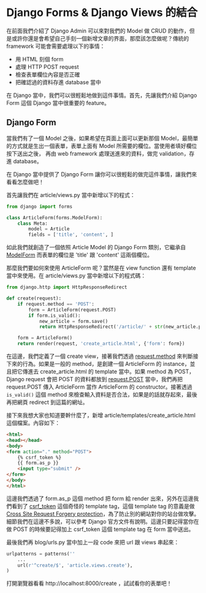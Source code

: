 # Django Forms & Django Views 的結合

在前面我們介紹了 Django Admin 可以來對我們的 Model 做 CRUD 的動作，但是或許你還是會希望自己手刻一個新增文章的界面，那麼該怎麼做呢？傳統的 framework 可能會需要處理以下的事情：

* 用 HTML 刻個 form
* 處理 HTTP POST request
* 檢查表單欄位內容是否正確
* 把確認過的資料存進 database 當中

在 Django 當中，我們可以很輕鬆地做到這件事情。首先，先讓我們介紹 Django Form 這個 Django 當中很重要的 feature。

## Django Form

當我們有了一個 Model 之後，如果希望在頁面上面可以更新那個 Model，最簡單的方式就是生出一個表單，表單上面有 Model 所需要的欄位。當使用者填好欄位按下送出之後，
再由 web framework 處理送進來的資料，做完 validation，存進 database。

在 Django 當中提供了 Django Form 讓你可以很輕鬆的做完這件事情，讓我們來看看怎麼做吧！

首先讓我們在 article/views.py 當中新增以下的程式：

```python
from django import forms

class ArticleForm(forms.ModelForm):
    class Meta:
        model = Article
        fields = ['title', 'content', ]
```

如此我們就創造了一個依照 Article Model 的 Django Form 類別，它繼承自 [ModelForm](https://docs.djangoproject.com/en/dev/topics/forms/modelforms/) 而表單的欄位是 'title' 跟 'content' 這兩個欄位。

那麼我們要如何來使用 ArticleForm 呢？當然是在 view function 還有 template 當中來使用。在 article/views.py 當中新增以下的程式碼：

```python
from django.http import HttpResponseRedirect

def create(request):
    if request.method == 'POST':
        form = ArticleForm(request.POST)
        if form.is_valid():
            new_article = form.save()
            return HttpResponseRedirect('/article/' + str(new_article.pk))

    form = ArticleForm()
    return render(request, 'create_article.html', {'form': form})
```

在這邊，我們定義了一個 create view，接著我們透過 [request.method](https://docs.djangoproject.com/en/dev/ref/request-response/#django.http.HttpRequest.method) 來判斷接下來的行為。如果是一般的 method，是創建一個 ArticleForm 的 instance，並且把它傳進去 create_article.html 的 template 當中。如果 method 為 POST，Django request 會把 POST 的資料都放到 [request.POST](https://docs.djangoproject.com/en/dev/ref/request-response/#django.http.HttpRequest.POST) 當中，我們再把 request.POST 傳入 ArticleForm 當作 ArticleForm 的 constructor。接著透過 ```is_valid()``` 這個 method 來檢查輸入資料是否合法，如果是的話就存起來，最後再把網頁 redirect 到這篇的網址。

接下來我想大家也知道要幹什麼了，新增 article/templates/create_article.html 這個檔案。內容如下：

```html
<html>
<head></head>
<body>
<form action="." method="POST">
    {% csrf_token %}
    {{ form.as_p }}
    <input type="submit" />
</form>
</body>
</html>
```

這邊我們透過了 form.as_p 這個 method 把 form 給 render 出來，另外在這邊我們看到了 [csrf_token](https://docs.djangoproject.com/en/dev/ref/templates/builtins/#std:templatetag-csrf_token) 這個奇怪的 template tag，這個 template tag 的意義是做 [Cross Site Request Forgery protection](https://docs.djangoproject.com/en/dev/ref/contrib/csrf/)，為了防止別的網站對你的站台做攻擊。細節我們在這邊不多說，可以參考 Django 官方文件有說明。這邊只要記得當你在做 POST 的時候要記得加上 csrf_token 這個 template tag 在 form 當中送出。

最後我們再 blog/urls.py 當中加上一段 code 來把 url 跟 views 串起來：

```python
urlpatterns = patterns(''
    ...
    url(r'^create/$', 'article.views.create'),
)
```

打開瀏覽器看看 http://localhost:8000/create ，試試看你的表單吧！

